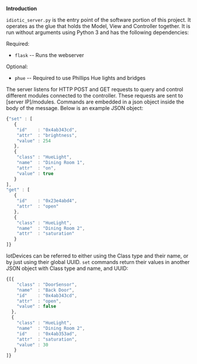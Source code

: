 **Introduction**

`idiotic_server.py` is the entry point of the software portion of this project. It operates as the glue that holds the
Model, View and Controller together. It is run without arguments using Python 3 and has the following dependencies:

Required:
* `flask` -- Runs the webserver


Optional:
* `phue` -- Required to use Phillips Hue lights and bridges


The server listens for HTTP POST and GET requests to query and control different modules connected to the controller.
These requests are sent to \[server IP\]/modules. Commands are embedded in a json object inside the body of the message.
Below is an example JSON object:
```javascript
{"set" : [
   {
    "id"    : "0x4ab343cd",
    "attr"  : "brightness",
    "value" : 254
   },
   {
    "class" : "HueLight",
    "name"  : "Dining Room 1",
    "attr"  : "on",
    "value" : true
   }
],
"get" : [
   {
    "id"    : "0x23e4abd4",
    "attr"  : "open"
   },
   {
    "class" : "HueLight",
    "name"  : "Dining Room 2",
    "attr"  : "saturation"
   }
]}
```

IotDevices can be referred to either using the Class type and their name, or by just using their global UUID.
`set` commands return their values in another JSON object with Class type and name, and UUID:
```javascript
{[{
    "class" : "DoorSensor",
    "name"  : "Back Door",
    "id"    : "0x4ab343cd",
    "attr"  : "open",
    "value" : false
  },
  {
    "class" : "HueLight",
    "name"  : "Dining Room 2",
    "id"    : "0x4ab353ad",
    "attr"  : "saturation",
    "value" : 30
   }
]}
```
